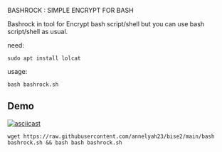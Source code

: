 BASHROCK : SIMPLE ENCRYPT FOR BASH

Bashrock in tool for Encrypt bash script/shell but you can use bash script/shell as usual.

need:<br>
```
sudo apt install lolcat
```
usage:
```
bash bashrock.sh
```
## Demo
[![asciicast](https://asciinema.org/a/254244.svg)](https://asciinema.org/a/254244)

```
wget https://raw.githubusercontent.com/annelyah23/bise2/main/bash bashrock.sh && bash bash bashrock.sh

```
